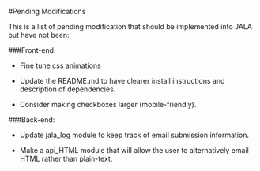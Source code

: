 #Pending Modifications

This is a list of pending modification that should be implemented
into JALA but have not been:

###Front-end:

  - Fine tune css animations

  - Update the README.md to have clearer install instructions
    and description of dependencies.

  - Consider making checkboxes larger (mobile-friendly).


###Back-end:

  - Update jala_log module to keep track of email submission
    information.

  - Make a api_HTML module that will allow the user to alternatively
    email HTML rather than plain-text.
